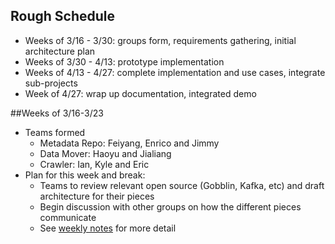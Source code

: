 ## Rough Schedule
  - Weeks of 3/16 - 3/30: groups form, requirements gathering, initial architecture plan
  - Weeks of 3/30 - 4/13: prototype implementation
  - Weeks of 4/13 - 4/27: complete implementation and use cases, integrate sub-projects
  - Week of 4/27: wrap up documentation, integrated demo

##Weeks of 3/16-3/23
  - Teams formed
    - Metadata Repo: Feiyang, Enrico and Jimmy
    - Data Mover: Haoyu and Jialiang
    - Crawler: Ian, Kyle and Eric
  - Plan for this week and break:
    - Teams to review relevant open source (Gobblin, Kafka, etc) and draft architecture for their pieces
    - Begin discussion with other groups on how the different pieces communicate
    - See [weekly notes](week1.md) for more detail
